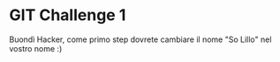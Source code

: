 # GIT Challenge 1

Buondì Hacker, come primo step dovrete cambiare il nome "So Lillo" nel vostro nome :)
